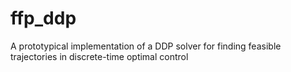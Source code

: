 # ffp_ddp
A prototypical implementation of a DDP solver for finding feasible trajectories in discrete-time optimal control
